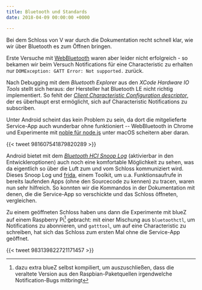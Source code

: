 ```yaml
---
title: Bluetooth und Standards
date: 2018-04-09 00:00:00 +0000

---
```

Bei dem Schloss von V war durch die Dokumentation recht schnell klar, wie wir über Bluetooth es zum Öffnen bringen.

Erste Versuche mit [WebBluetooth](https://developers.google.com/web/updates/2015/07/interact-with-ble-devices-on-the-web) waren aber leider nicht erfolgreich - so bekamen wir beim Versuch Notifications für eine Characteristic zu erhalten nur `DOMException: GATT Error: Not supported.` zurück.

Nach Debugging mit dem *Bluetooth Explorer* aus den *XCode Hardware IO Tools* stellt sich heraus: der Hersteller hat Bluetooth LE nicht richtig implementiert. So fehlt der [*Client Characteristic Configuration descriptor*](https://www.bluetooth.com/specifications/gatt/viewer?attributeXmlFile=org.bluetooth.descriptor.gatt.client_characteristic_configuration.xml), der es überhaupt erst ermöglicht, sich auf Characteristic Notifications zu subscriben.

Unter Android scheint das kein Problem zu sein, da dort die mitgelieferte Service-App auch wunderbar ohne funktioniert -- WebBluetooth in Chrome und Experimente mit [noble für node.js](https://github.com/noble/noble) unter macOS scheitern aber daran.

{{< tweet 981607541879820289 >}}

Android bietet mit dem [*Bluetooth HCI Snoop Log*](https://stackoverflow.com/questions/23877761/sniffing-logging-your-own-android-bluetooth-traffic) (aktivierbar in den Entwickleroptionen) auch noch eine komfortable Möglichkeit zu sehen, was da eigentlich so über die Luft zum und vom Schloss kommuniziert wird. Dieses Snoop Log und [frida](https://www.frida.re), einem Toolkit, um u.a. Funktionsaufrufe in bereits laufenden Apps (ohne den Sourcecode zu kennen) zu tracen, waren nun sehr hilfreich. So konnten wir die Kommandos in der Dokumentation mit denen, die die Service-App so verschickte und das Schloss öffneten, vergleichen.

Zu einem geöffneten Schloss haben uns dann die Experimente mit blueZ auf einem Raspberry Pi[^1] gebracht: mit einer Mischung aus `bluetoothctl`, um Notifications zu abonnieren, und `gatttool`, um auf eine Characteristic zu schreiben, hat sich das Schloss zum ersten Mal ohne die Service-App geöffnet.

{{< tweet 983139822721171457 >}}

[^1]: dazu extra blueZ selbst kompiliert, um auszuschließen, dass die veraltete Version aus den Raspbian-Paketquellen irgendwelche Notification-Bugs mitbringt